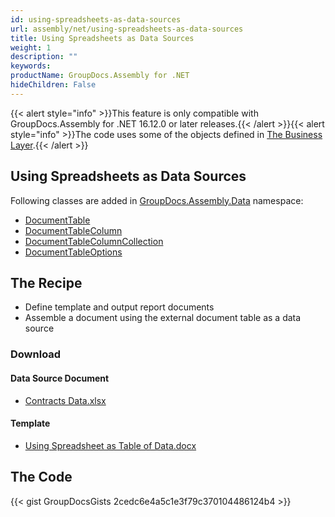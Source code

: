 ```yaml
---
id: using-spreadsheets-as-data-sources
url: assembly/net/using-spreadsheets-as-data-sources
title: Using Spreadsheets as Data Sources
weight: 1
description: ""
keywords: 
productName: GroupDocs.Assembly for .NET
hideChildren: False
---
```

{{< alert style="info" >}}This feature is only compatible with GroupDocs.Assembly for .NET 16.12.0 or later releases.{{< /alert >}}{{< alert style="info" >}}The code uses some of the objects defined in [The Business Layer](https://docs.groupdocs.com/assembly/net/the-business-layer/).{{< /alert >}}

## Using Spreadsheets as Data Sources

Following classes are added in [GroupDocs.Assembly.Data](https://apireference.groupdocs.com/net/assembly/groupdocs.assembly.data/) namespace:

*   [DocumentTable](https://apireference.groupdocs.com/net/assembly/groupdocs.assembly.data/documenttable)
*   [DocumentTableColumn](https://apireference.groupdocs.com/net/assembly/groupdocs.assembly.data/documenttablecolumn)
*   [DocumentTableColumnCollection](https://apireference.groupdocs.com/net/assembly/groupdocs.assembly.data/documenttablecolumncollection)
*   [DocumentTableOptions](https://apireference.groupdocs.com/net/assembly/groupdocs.assembly.data/documenttableoptions)

## The Recipe

*   Define template and output report documents
*   Assemble a document using the external document table as a data source

### Download

#### Data Source Document

*   [Contracts Data.xlsx](https://github.com/groupdocs-assembly/GroupDocs.Assembly-for-.NET/blob/master/Examples/Data/Data%20Sources/Excel%20DataSource/Contracts%20Data.xlsx?raw=true)

#### Template

*   [Using Spreadsheet as Table of Data.docx](https://github.com/groupdocs-assembly/GroupDocs.Assembly-for-.NET/blob/master/Examples/Data/Source/Word%20Templates/Using%20Spreadsheet%20as%20Table%20of%20Data.docx?raw=true)

## The Code

{{< gist GroupDocsGists 2cedc6e4a5c1e3f79c370104486124b4 >}}


